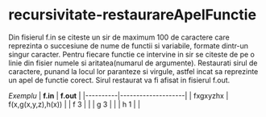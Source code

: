 # recursivitate-restaurareApelFunctie
Din fisierul f.in se citeste un sir de maximum 100 de caractere care reprezinta o succesiune de nume de functii si variabile, formate dintr-un singur caracter. Pentru fiecare functie ce intervine in sir se citeste de pe o linie din fisier numele si aritatea(numarul de argumente). Restaurati sirul de caractere, punand la locul lor paranteze si virgule, astfel incat sa reprezinte un apel de functie corect. Sirul restaurat va fi afisat in fisierul f.out.

*Exemplu*
| **f.in** | **f.out**          |
|----------|--------------------|
| fxgxyzhx | f(x,g(x,y,z),h(x)) |
| f 3      |                    |
| g 3      |                    |
| h 1      |                    |
